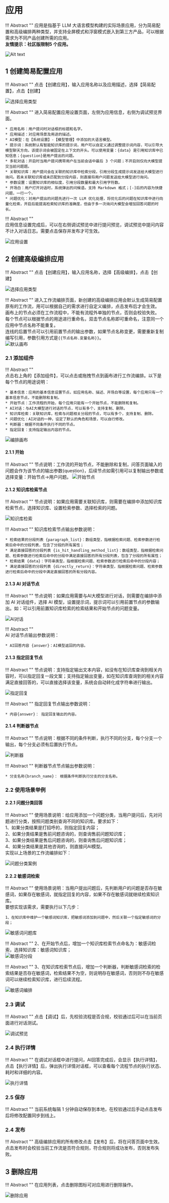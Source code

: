 # 应用

!!! Abstract ""
    应用是指基于 LLM 大语言模型构建的实际场景应用，分为简易配置和高级编排两种类型，并支持全屏模式和浮窗模式嵌入到第三方产品，可以根据需求为不同产品创建所需的应用。    
    **友情提示：社区版限制5 个应用。**       

![Alt text](../../img/app/applist.png)

## 1 创建简易配置应用

!!! Abstract ""
    点击【创建应用】，输入应用名称以及应用描述，选择【简易配置】，点击【创建】

![选择应用类型](../../img/app/selectAppType.jpg)

!!! Abstract ""
    进入简易配置应用设置页面，左侧为应用信息，右侧为调试预览界面。   

    * 应用名称：用户提问时对话框的标题和名字。
    * 应用描述：对应用场景及用途的描述。
    * AI模型：在【系统设置】-【模型管理】中添加的大语言模型。
    * 提示词：系统默认有智能知识库的提示词，用户可以自定义通过调整提示词内容，可以引导大模型聊天方向，该提示词会被固定在上下文的开头。可以使用变量：{data} 是引用知识库中已知信息；{question}是用户提出的问题。
    * 多轮对话：开启时当用户提问携带用户在当前会话中最后 3 个问题；不开启则仅向大模型提交当前问题题。
    * 关联知识库：用户提问会在关联的知识库中检索分段，引用分段生成提示词发送给大模型进行询问。若未关联知识库或未匹配到分段内容，则直接将用户问题发送给大模型进行询问。
    * 参数设置：设置知识库的相似度，引用分段数量和最大引用字符数。
    * 开场白：用户打开对话时，系统弹出的问候语。支持 Markdown 格式；[-]后的内容为快捷问题，一行一个。
    * 问题优化：对用户提出的问题先进行一次 LLM 优化处理，将优化后的问题在知识库中进行向量化检索，开启后能提高检索知识库的准确度，但由于多一次询问大模型会增加回答问题的时长。

!!! Abstract ""   
    应用信息设置完成后，可以在右侧调试预览中进行提问预览，调试预览中提问内容不计入对话日志。需要点击保存并发布才可生效。

![应用设置](../../img/app/app-setting.png)

## 2 创建高级编排应用

!!! Abstract ""
    点击【创建应用】，输入应用名称，选择【高级编排】，点击【创建】

![选择应用类型](../../img/app/app_workflow.png)

!!! Abstract ""
    进入工作流编排页面，新创建的高级编排应用会默认生成简易配置原有的工作流，用可以根据自己的需求进行自定义编排，点击发布后才会生效。<br /> 
    画布上的节点必须在工作流程中，不能有流程外单独的节点，否则会校验失败。<br /> 
    每个节点可以根据节点的用途进行重命名，双击节点名称即可重命名，注意同一个应用中节点名称不能重复。<br /> 
    连线的后置节点可以引用前置节点的输出参数，如果节点名称变更，需要重新复制编写引用，参数引用方式是`{{节点名称.变量名称}}`。     
![默认画布](../../img/app/defult_workflow.png)

### 2.1 添加组件

!!! Abstract ""  
    点击右上角的【添加组件】，可以点击或拖拽节点到画布进行工作流编排。以下是每个节点的用途说明：      
    
    * 基本信息：应用的基本信息设置节点，如应用名称、描述、开场白等设置，每个应用只有一个基本信息节点，不能删除和复制。      
    * 开始节点：工作流程的开始，每个应用只能有一个开始节点，不能删除和复制。
    * AI对话：与AI大模型进行对话的节点，可以有多个，支持复制、删除。  
    * 知识库检索：关联知识库，检索与问题相关分段的节点，可以有多个，支持复制、删除。
    * 问题优化：AI对话的一种，设定了默认的角色和场景，可以自行修改。     
    * 判断器：根据不同条件执行不同的节点。
    * 指定回复：支持指定输出内容的节点。   


![编排画布](../../img/app/workflow.png)

#### 2.1.1 开始
  
!!! Abstract "" 
    节点说明：工作流的开始节点，不能删除和复制，问答页面输入的问题会作为该节点的输出参数{question}，后续节点如需引用可以复制输出参数或选择变量：开始节点->用户问题。
![开始节点](../../img/app/start.jpg)

#### 2.1.2 知识库检索节点
  
!!! Abstract "" 
    节点说明：如果应用需要关联知识库，则需要在编排中添加知识库检索节点，选择知识库、设置检索参数、选择检索的问题。


![知识库检索](../../img/app/DB_search.png)

!!! Abstract "" 
    知识库检索节点输出参数说明：

    * 检索结果的分段列表 {paragraph_list}：数组类型，指根据检索问题、检索参数进行检索后命中的分段列表，包含了分段的所有属性；       
    * 满足直接回答的分段列表 {is_hit_handling_method_list}：数组类型，指根据检索问题、检索参数进行检索后命中的分段中满足直接回答的所有分段列表，包含了分段的所有属性；       
    * 检索结果 {data}：字符串类型，指根据检索问题、检索参数进行检索后命中的分段内容；       
    * 满足直接回答的分段列表 {directly_return}：字符串类型，指根据检索问题、检索参数进行检索后命中的分段中满足直接回答的所有分段内容。     

#### 2.1.3 AI 对话节点
  
!!! Abstract "" 
    节点说明：如果应用需要与AI大模型进行对话，则需要在编排中添加 AI 对话组件，选择 AI 模型，设置提示词，提示词可以引用前置节点的参数输出。如：可以引用前置知识库检索的检索结果和开始节点的问题变量。

![AI对话](../../img/app/ai_chat.png)

!!! Abstract ""  
    AI 对话节点输出参数说明：

    * AI回答内容 {answer}：AI模型返回的内容。   

#### 2.1.3 指定回复节点
  
!!! Abstract "" 
    节点说明：支持指定输出文本内容，如没有在知识库查询到相关内容时，可以指定回复一段文案；支持指定输出变量，如在知识库查询到的相关内容满足直接回答的，可以直接选择该变量，系统会自动转化成字符串进行输出。

![指定回复](../../img/app/answer.jpg)

!!! Abstract "" 
    指定回复节点输出参数说明：   

    * 内容{answer}： 指定回复输出的内容。   

#### 2.1.4 判断器节点
  
!!! Abstract "" 
    节点说明：根据不同的条件判断，执行不同的分支，每个分支一个输出，每个分支必须有后置执行节点。  

![判断器](../../img/app/determiner.jpg)   

!!! Abstract "" 
    判断器节点节点输出参数说明：

    * 分支名称{branch_name}： 根据条件判断执行分支的分支名称。   


### 2.2 使用场景举例

#### 2.2.1 问题分类回答
  
!!! Abstract "" 
    使用场景说明：给应用添加一个问题分类，当用户提问后，先对问题进行分类，按照问题类别查询不同的知识库。要求如下：     
    1、如果分类结果是打招呼的，则指定回复内容；    
    2、如果分类结果是售前问题咨询的，则查询售前问题知识库；      
    3、如果分类结果是售后问题咨询的，则查询售后问题知识库；     
    4、如果分类结果是其他咨询的，则直接问AI模型。     
    实现以上场景的工作流编排如下：

![问题分类案例](../../img/app/question_classification.png)

#### 2.2.2 敏感词检索

!!! Abstract "" 
    使用场景说明：当用户提出问题后，先判断用户的问题是否存在敏感词，如果存在敏感词，就指定回复的内容，如果不存在敏感词就继续检索知识库。   
    要想实现该需求，需要执行以下几步：
    
    1、在知识库中维护一个敏感词知识库，把敏感词添加到问题中，然后关联一个指定敏感词的分段；

![敏感词问题库](../../img/app/Sensitive.jpg)

!!! Abstract "" 
    2、在开始节点后，增加一个知识库检索节点命名为：敏感词检索，选择知识库：敏感词知识库；  
![敏感词分段](../../img/app/Sensitive_segmentation.png)

!!! Abstract ""
    3、在知识库检索节点后，增加一个判断器，判断敏感词检索的检索结果是否存在敏感词，检索结果不为空，则说明存在敏感词，否则则不存在敏感词可以继续检索知识库，进行后续流程。
  
![敏感词编排](../../img/app/Sensitive_workflow.png)


### 2.3 调试

!!! Abstract ""
    点击【调试】后，先校验流程是否合规，校验通过后可以在当前页面进行对话测试。

![调试预览](../../img/app/workflow_view.png)

### 2.4 执行详情

!!! Abstract ""
    在调试对话框中进行提问，AI回答完成后，会显示【执行详情】，点击【执行详情】后，弹出执行详情对话框，可以查看每个流程节点的执行状态、耗时和详细的内容。

![执行详情](../../img/app/exec_detail.png)

### 2.5 保存

!!! Abstract ""
    当前系统每隔 1 分钟自动保存到本地，在校验通过后手动点击发布后将修改配置同步到线上。

### 2.4 发布

!!! Abstract ""
    高级编排应用的所有修改点击【发布】后，将在问答页面中生效。     
    点击发布时会校验当前工作流是否符合规则，符合规则将成功发布，否则发布失败。  



## 3 删除应用

!!! Abstract ""
    在应用列表，点击删除图标可对应用进行删除操作。
    
![删除应用](../../img/app/del-app.png)